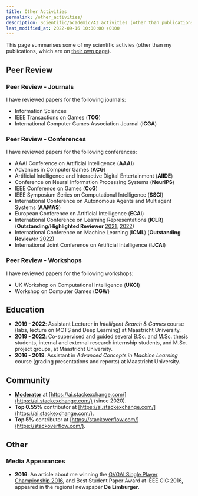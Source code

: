 ```yaml
---
title: Other Activities
permalink: /other_activities/
description: Scientific/academic/AI activities (other than publications).
last_modified_at: 2022-09-16 10:00:00 +0100
---
```


This page summarises some of my scientific activies (other than my publications, which are on [their own page](/publications/)).

## Peer Review

### Peer Review - Journals

I have reviewed papers for the following journals:

- Information Sciences
- IEEE Transactions on Games (**TOG**)
- International Computer Games Association Journal (**ICGA**)

### Peer Review - Conferences

I have reviewed papers for the following conferences:

- AAAI Conference on Artificial Intelligence (**AAAI**)
- Advances in Computer Games (**ACG**)
- Artificial Intelligence and Interactive Digital Entertainment (**AIIDE**)
- Conference on Neural Information Processing Systems (**NeurIPS**)
- IEEE Conference on Games (**CoG**)
- IEEE Symposium Series on Computational Intelligence (**SSCI**)
- International Conference on Autonomous Agents and Multiagent Systems (**AAMAS**)
- European Conference on Artificial Intelligence (**ECAI**)
- International Conference on Learning Representations (**ICLR**) (**Outstanding/Highlighted Reviewer** [2021](https://iclr.cc/Conferences/2021/Reviewers), [2022](https://iclr.cc/Conferences/2022/Reviewers))
- International Conference on Machine Learning (**ICML**) (**Outstanding Reviewer** [2022](https://icml.cc/Conferences/2022/Reviewers))
- International Joint Conference on Artificial Intelligence (**IJCAI**)

### Peer Review - Workshops

I have reviewed papers for the following workshops:

- UK Workshop on Computational Intelligence (**UKCI**)
- Workshop on Computer Games (**CGW**)

## Education

- **2019 - 2022**: Assistant Lecturer in *Intelligent Search & Games* course (labs, lecture on MCTS and Deep Learning) at Maastricht University.
- **2019 - 2022**: Co-supervised and guided several B.Sc. and M.Sc. thesis students, internal and external research internship students, and M.Sc. project groups, at Maastricht University.
- **2016 - 2019**: Assistant in *Advanced Concepts in Machine Learning* course (grading presentations and reports) at Maastricht University.

## Community

- **[Moderator](https://ai.stackexchange.com/users?tab=moderators)** at [https://ai.stackexchange.com/](https://ai.stackexchange.com/) (since 2020).
- **Top 0.55%** contributor at [https://ai.stackexchange.com/](https://ai.stackexchange.com/).
- **Top 5%** contributor at [https://stackoverflow.com/](https://stackoverflow.com/).

## Other

### Media Appearances

- **2016**: An article about me winning the [GVGAI Single Player Championship 2016](http://gvgai.net/championship.php?t=2016&t=sp), 
and Best Student Paper Award at IEEE CIG 2016, appeared in the regional newspaper **De Limburger**.
